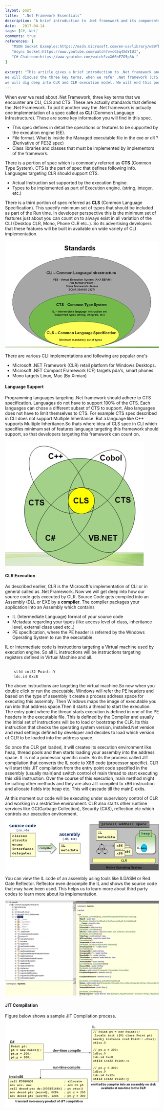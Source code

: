 ```yaml
---
layout: post
title:  ".Net Framework Essentials"
description: "A brief introduction to .Net framework and its components"
date:   2017-04-14
tags: [C#,.Net]
comments: true
references: [
   "MSDN Socket Examples:https://msdn.microsoft.com/en-us/library/w89fhyex(v=vs.110).aspx",
   "Async Socket:https://www.youtube.com/watch?v=cG5q4XdYIUI",
   "C# Chatroom:https://www.youtube.com/watch?v=X66hFZG5p3A "
]

excerpt: "This article gives a brief introduction to .Net framework and its components.
We will discuss the three key terms, when we refer .Net framework (CTS, CLI and CLS).Then
we will dig deep into CLR and CLR execution model. We will end this post explaining JIT compilation process."
---
```


When ever we read about .Net Framework, three key terms that we encounter are CLI, CLS and CTS. These are actually standards that defines the .Net Framework. To put it another way the .Net framework is actually one implementation of a spec called as **CLI** (Common Language Infrastructure). These are some key information you will find in this spec.

*  This spec defines in detail the operations or features to be supported by the execution engine (EE).
*  File format. What is inside the Managed executable file in the exe or dll ? (Derivative of PE32 spec)
*  Class libraries and classes that must be implemented by implementors of the framework.

There is a portion of spec which is commonly referred as **CTS** (Common Type System).  CTS is the part of spec that defines following info. Languages targeting CLR should support CTS.

*  Actual Instruction set supported by the execution Engine.
*  Types to be implemented as part of Execution engine. (string, integer, etc.)

There is a third portion of spec referred as **CLS** (Common Language Specification). This specify minimum set of types that should be included as part of the Run time. In developer perspective this is the minimum set of features just about you can count on to always exist in all variation of the CLI (Desktop CLR, Mono, Phone CLR etc..). So its 
advertising developers that these features will be built in available on wide variety of CLI implementation.  

<img src="/images/cli.png" class="img-responsive">  

There are various CLI implementations and following are popular one's  

* Microsoft .NET Framework (CLR) retail platform for Windows Desktops.
* Microsoft .NET Compact Framework (CF) targets pda's, smart phones
* Mono targets Linux, Mac (By Ximian)  

#### Language Support

Programming languages targeting .Net framework should adhere to CTS specification. Languages do not have to support 100% of the CTS. Each languages can chose a different subset of CTS to support. Also languages does not have to limit themselves to CTS. For example CTS spec described in CLI does not support Multiple Inheritance. But a language like C++ supports Multiple Inheritance.So thats where idea of CLS spec in CLI which 
specifies minimum set of features language targeting this framework should support, so that developers targeting this framework can count on.  

<img src="/images/lang-cli.png" class="img-responsive">  

#### CLR Execution
As described earlier, CLR is the Microsoft's implementation of CLI or in general called as .Net Framework. Now we will get deep into how our source code gets executed by CLR.  Source Code gets compiled into an Assembly (DLL or EXE by a **compiler**. The compiler packages your application into an Assembly which contains 

 * IL (Intermediate Language) format of your source code 
 * Metadata regarding your types (like access level of class, inheritance level, external class used etc..) 
 * PE specification, where the PE header is referred by the Windows Operating System to run the executable.

IL or Intermediate code is instructions targeting a Virtual machine used by execution engine. So all IL instructions will be instructions targeting registers defined in Virtual Machine and all.  

<pre class="line-numbers" ><code class="language-csharp">
    stfd int32 Point::Y
    ldc.i4 0xc8
</code></pre>

The above instructions are targeting the virtual machine.So now when you double click or run the executable, Windows will refer the PE headers and based on the type of assembly it create a process address space for executing this assembly. Then Windows maps the image of executable you run into that address space.Then it starts a thread to start the execution. The entry point where the thread starts execution is defined in one of the PE headers in the executable file. This is defined by the Compiler and usually the initial set of instructions will be to load or bootstrap the CLR. Its this instruction that checks the operating system version, installed.Net version and read settings defined by developer and decides to load which version of CLR to be loaded into the address space. 

So once the CLR get loaded, it will creates its execution environment like heap, thread
pools and then starts loading your assembly into the address space. IL is not a processor specific code. So its the process called JIT compilation that converts the IL code to X86 code (processor specific). CLR will start this JIT compilation from the entry point code specified in the assembly (usually main)and switch control of main thread to start executing this x86 instruction. Over the course of this execution, main method might be calling other methods and they are also JIT compiled to x86 instruction and allocate fields into heap etc. This will cascade till the main() exits.

At this moment our code will be executing under supervisory control of CLR and working in a restrictive environment. CLR also starts other runtime services like GC(Garbage Collection), Security (CAS), reflection etc which controls our execution environment.  

<img src="/images/execution.png" class="img-responsive">

You can view the IL code of an assembly using tools like ILDASM or Red Gate Reflector. Reflector even decompile the IL and shows the source code that may have been used. This helps us to learn more about third party codes to learn more about its implementation.  

<img src="/images/reflector.png" class="img-responsive">

#### JIT Compilation

Figure below shows a sample JIT Compilation process.

<img src="/images/jit.png" class="img-responsive">








